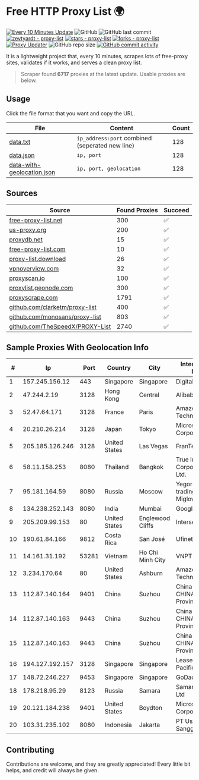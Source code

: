 
# Free HTTP Proxy List 🌍

[![Every 10 Minutes Update](https://github.com/mertguvencli/http-proxy-list/actions/workflows/main.yml/badge.svg?branch=main)](https://github.com/mertguvencli/http-proxy-list/actions/workflows/main.yml)
![GitHub](https://img.shields.io/github/license/mertguvencli/http-proxy-list)
![GitHub last commit](https://img.shields.io/github/last-commit/mertguvencli/http-proxy-list)
[![zevtyardt - proxy-list](https://img.shields.io/static/v1?label=zevtyardt&message=proxy-list&color=blue&logo=github)](https://github.com/zevtyardt/proxy-list "Go to GitHub repo")
[![stars - proxy-list](https://img.shields.io/github/stars/zevtyardt/proxy-list?style=social)](https://github.com/zevtyardt/proxy-list)
[![forks - proxy-list](https://img.shields.io/github/forks/zevtyardt/proxy-list?style=social)](https://github.com/zevtyardt/proxy-list)
[![Proxy Updater](https://github.com/zevtyardt/proxy-list/workflows/Proxy%20Updater/badge.svg)](https://github.com/zevtyardt/proxy-list/actions?query=workflow:"Proxy+Updater")
![GitHub repo size](https://img.shields.io/github/repo-size/zevtyardt/proxy-list)
[![GitHub commit activity](https://img.shields.io/github/commit-activity/m/zevtyardt/proxy-list?logo=commits)](https://github.com/zevtyardt/proxy-list/commits/main)

It is a lightweight project that, every 10 minutes, scrapes lots of free-proxy sites, validates if it works, and serves a clean proxy list.

> Scraper found **6717** proxies at the latest update. Usable proxies are below.

## Usage

Click the file format that you want and copy the URL.

|File|Content|Count|
|----|-------|-----|
|[data.txt](https://raw.githubusercontent.com/mertguvencli/http-proxy-list/main/proxy-list/data.txt)|`ip_address:port` combined (seperated new line)|128|
|[data.json](https://raw.githubusercontent.com/mertguvencli/http-proxy-list/main/proxy-list/data.json)|`ip, port`|128|
|[data-with-geolocation.json](https://raw.githubusercontent.com/mertguvencli/http-proxy-list/main/proxy-list/data-with-geolocation.json)|`ip, port, geolocation`|128|

## Sources

|Source|Found Proxies|Succeed|
|------|-------------|-------|
|[free-proxy-list.net](https://free-proxy-list.net)|300|✅|
|[us-proxy.org](https://www.us-proxy.org)|200|✅|
|[proxydb.net](http://proxydb.net)|15|✅|
|[free-proxy-list.com](https://free-proxy-list.com/?page=&port=&type%5B%5D=http&type%5B%5D=https&up_time=0&search=Search)|10|✅|
|[proxy-list.download](https://www.proxy-list.download/HTTP)|26|✅|
|[vpnoverview.com](https://vpnoverview.com/privacy/anonymous-browsing/free-proxy-servers)|32|✅|
|[proxyscan.io](https://www.proxyscan.io)|100|✅|
|[proxylist.geonode.com](https://proxylist.geonode.com/api/proxy-list?limit=300&page=1&sort_by=lastChecked&sort_type=desc&protocols=http,https)|300|✅|
|[proxyscrape.com](https://api.proxyscrape.com/v2/?request=displayproxies&protocol=http&timeout=10000&country=all&ssl=all&anonymity=all)|1791|✅|
|[github.com/clarketm/proxy-list](https://raw.githubusercontent.com/clarketm/proxy-list/master/proxy-list-raw.txt)|400|✅|
|[github.com/monosans/proxy-list](https://raw.githubusercontent.com/monosans/proxy-list/main/proxies/http.txt)|803|✅|
|[github.com/TheSpeedX/PROXY-List](https://raw.githubusercontent.com/TheSpeedX/PROXY-List/master/http.txt)|2740|✅|


## Sample Proxies With Geolocation Info

|#|Ip|Port|Country|City|Internet Service Provider|
|-|--|----|-------|----|-------------------------|
|1|157.245.156.12|443|Singapore|Singapore|DigitalOcean, LLC|
|2|47.244.2.19|3128|Hong Kong|Central|Alibaba.com LLC|
|3|52.47.64.171|3128|France|Paris|Amazon Technologies Inc.|
|4|20.210.26.214|3128|Japan|Tokyo|Microsoft Corporation|
|5|205.185.126.246|3128|United States|Las Vegas|FranTech Solutions|
|6|58.11.158.253|8080|Thailand|Bangkok|True Internet Corporation CO. Ltd.|
|7|95.181.164.59|8080|Russia|Moscow|Yegor Andreevich trading as FLP Miglovets|
|8|134.238.252.143|8080|India|Mumbai|Google LLC|
|9|205.209.99.153|80|United States|Englewood Cliffs|Interserver, Inc|
|10|190.61.84.166|9812|Costa Rica|San José|Ufinet Costa Rica|
|11|14.161.31.192|53281|Vietnam|Ho Chi Minh City|VNPT|
|12|3.234.170.64|80|United States|Ashburn|Amazon Technologies Inc.|
|13|112.87.140.164|9401|China|Suzhou|China Unicom CHINA169 Jiangsu Province Network|
|14|112.87.140.163|9443|China|Suzhou|China Unicom CHINA169 Jiangsu Province Network|
|15|112.87.140.163|9443|China|Suzhou|China Unicom CHINA169 Jiangsu Province Network|
|16|194.127.192.157|3128|Singapore|Singapore|Leaseweb Asia Pacific pte. ltd.|
|17|148.72.246.227|9453|Singapore|Singapore|GoDaddy.com, LLC|
|18|178.218.95.29|8123|Russia|Samara|Samarasvyazinform Ltd|
|19|20.121.184.238|9401|United States|Boydton|Microsoft Corporation|
|20|103.31.235.102|8080|Indonesia|Jakarta|PT Usaha Adi Sanggoro|



## Contributing

Contributions are welcome, and they are greatly appreciated! Every
little bit helps, and credit will always be given.

